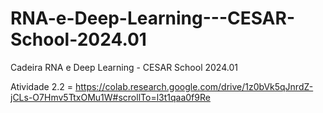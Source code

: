 # RNA-e-Deep-Learning---CESAR-School-2024.01
Cadeira RNA e Deep Learning - CESAR School 2024.01

Atividade 2.2 = https://colab.research.google.com/drive/1z0bVk5qJnrdZ-jCLs-O7Hmv5TtxOMu1W#scrollTo=l3t1qaa0f9Re